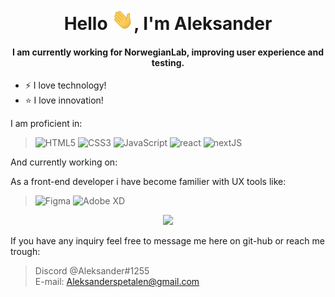 <div align="center">
<h1 align="center">Hello <img width="35" src="https://github.com/1999AZZAR/1999AZZAR/blob/main/resources/img/waving.gif">, I'm Aleksander</h1>
<h4 align="center">I am currently working for NorwegianLab, improving user experience and testing.</h4>
</div>

  - ⚡ I love technology!
  - ⭐ I love innovation!



I am proficient in: 
> <img alt="HTML5" src="https://img.shields.io/badge/html5-%23E34F26.svg?style=for-the-badge&logo=html5&logoColor=white"/>
>	<img alt="CSS3" src="https://img.shields.io/badge/css3-%231572B6.svg?style=for-the-badge&logo=css3&logoColor=white"/>
>	<img alt="JavaScript" src="https://img.shields.io/badge/javascript-%23323330.svg?style=for-the-badge&logo=javascript&logoColor=%23F7DF1E"/>
> <img alt="react" src="https://img.shields.io/badge/React-20232A?style=for-the-badge&logo=react&logoColor=61DAFB"/>
> <img alt="nextJS" src="https://img.shields.io/badge/next.js-000000?style=for-the-badge&logo=nextdotjs&logoColor=white" />
And currently working on:



As a front-end developer i have become familier with UX tools like: 
> <img alt="Figma" src="https://img.shields.io/badge/figma-%23F24E1E.svg?style=for-the-badge&logo=figma&logoColor=white"/>
> <img alt="Adobe XD" src="https://img.shields.io/badge/adobexd-%23FF26BE.svg?style=for-the-badge&logo=adobexd&logoColor=white"/>

<div align="center">
<img width="49.5%" src="https://github-readme-streak-stats.herokuapp.com/?user=spettenn&theme=gruvbox&hide_border=true" />
</div>

  
If you have any inquiry feel free to message me here on git-hub or reach me trough:
> Discord @Aleksander#1255 <br />
> E-mail: Aleksanderspetalen@gmail.com

<!--
**spettenn/spettenn** is a ✨ _special_ ✨ repository because its `README.md` (this file) appears on your GitHub profile.

Here are some ideas to get you started:

- 🔭 I’m currently working on ...
- 🌱 I’m currently learning ...
- 👯 I’m looking to collaborate on ...
- 🤔 I’m looking for help with ...
- 💬 Ask me about ...
- 📫 How to reach me: ...
- 😄 Pronouns: ...
- ⚡ Fun fact: ...
-->
